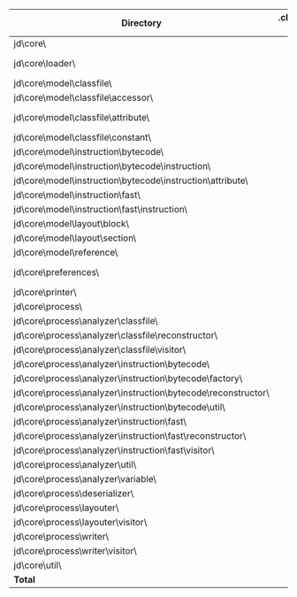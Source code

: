 | Directory                                                    | .class-files | bytes         | done files |
| ------------------------------------------------------------ | -----------: | ------------: | ---------: |
| jd\core\                                                     |          2   |         700   |        1   |
| jd\core\loader\                                              |          2   |         776   | ALL DONE   |
| jd\core\model\classfile\                                     |         10   |      37,514   |            |
| jd\core\model\classfile\accessor\                            |          7   |       4,557   |            |
| jd\core\model\classfile\attribute\                           |         30   |      18,005   | ALL DONE   |
| jd\core\model\classfile\constant\                            |         14   |       8,213   |       13   |
| jd\core\model\instruction\bytecode\                          |          1   |      15,807   |            |
| jd\core\model\instruction\bytecode\instruction\              |         75   |      80,713   |            |
| jd\core\model\instruction\bytecode\instruction\attribute\    |          1   |         347   |            |
| jd\core\model\instruction\fast\                              |          1   |       1,792   |            |
| jd\core\model\instruction\fast\instruction\                  |         13   |      15,493   |            |
| jd\core\model\layout\block\                                  |         48   |      38,994   |            |
| jd\core\model\layout\section\                                |          1   |       1,152   |            |
| jd\core\model\reference\                                     |          2   |       2,582   |            |
| jd\core\preferences\                                         |          1   |         703   | ALL DONE   |
| jd\core\printer\                                             |          2   |      12,402   |        1   |
| jd\core\process\                                             |          1   |       2,412   |            |
| jd\core\process\analyzer\classfile\                          |          6   |      83,829   |            |
| jd\core\process\analyzer\classfile\reconstructor\            |         14   |      74,201   |            |
| jd\core\process\analyzer\classfile\visitor\                  |         19   |     175,320   |            |
| jd\core\process\analyzer\instruction\bytecode\               |          4   |      23,847   |            |
| jd\core\process\analyzer\instruction\bytecode\factory\       |         75   |     178,162   |            |
| jd\core\process\analyzer\instruction\bytecode\reconstructor\ |          1   |       4,365   |            |
| jd\core\process\analyzer\instruction\bytecode\util\          |          1   |       1,782   |            |
| jd\core\process\analyzer\instruction\fast\                   |         10   |     136,689   |            |
| jd\core\process\analyzer\instruction\fast\reconstructor\     |          8   |      31,863   |            |
| jd\core\process\analyzer\instruction\fast\visitor\           |          4   |      36,850   |            |
| jd\core\process\analyzer\util\                               |          2   |       4,671   |            |
| jd\core\process\analyzer\variable\                           |          2   |       5,537   |            |
| jd\core\process\deserializer\                                |          4   |      19,577   |            |
| jd\core\process\layouter\                                    |          5   |      74,021   |            |
| jd\core\process\layouter\visitor\                            |          5   |      23,311   |            |
| jd\core\process\writer\                                      |          9   |      83,294   |            |
| jd\core\process\writer\visitor\                              |          1   |      42,694   |            |
| jd\core\util\                                                |         14   |      20,867   |        2   |
| **Total**                                                    |      **395** | **1,263,042** |     **50** |
